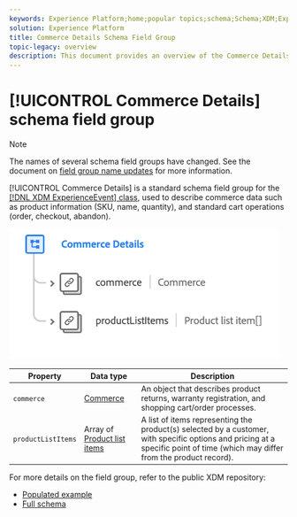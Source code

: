 ```yaml
---
keywords: Experience Platform;home;popular topics;schema;Schema;XDM;ExperienceEvent;fields;schemas;Schemas;Schema design;field group;field group;
solution: Experience Platform
title: Commerce Details Schema Field Group
topic-legacy: overview
description: This document provides an overview of the Commerce Details schema field group.
---
```


# [!UICONTROL Commerce Details] schema field group

>[!NOTE]
>
>The names of several schema field groups have changed. See the document on [field group name updates](../name-updates.md) for more information.

[!UICONTROL Commerce Details] is a standard schema field group for the [[!DNL XDM ExperienceEvent] class](../../classes/experienceevent.md), used to describe commerce data such as product information (SKU, name, quantity), and standard cart operations (order, checkout, abandon).

![](../../images/field-groups/commerce-details.png)

| Property | Data type | Description |
| --- | --- | --- |
| `commerce` | [Commerce](../../data-types/commerce.md)  | An object that describes product returns, warranty registration, and shopping cart/order processes. |
| `productListItems` | Array of [Product list items](../../data-types/product-list-item.md)  | A list of items representing the product(s) selected by a customer, with specific options and pricing at a specific point of time (which may differ from the product record). |

For more details on the field group, refer to the public XDM repository:

* [Populated example](https://github.com/adobe/xdm/blob/master/components/mixins/experience-event/experienceevent-commerce.example.1.json)
* [Full schema](https://github.com/adobe/xdm/blob/master/components/mixins/experience-event/experienceevent-commerce.schema.json)

